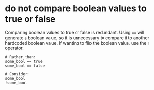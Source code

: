 # do not compare boolean values to true or false

Comparing boolean values to true or false is redundant.
Using `==` will generate a boolean value, so it is unnecessary to compare it to another hardcoded boolean value.
If wanting to flip the boolean value, use the `!` operator.

```crystal
# Rather than:
some_bool == true
some_bool == false

# Consider:
some_bool
!some_bool
```
